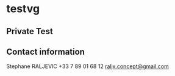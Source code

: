# testvg
## Private Test
## Contact information ##

Stephane RALJEVIC
+33 7 89 01 68 12
raljx.concept@gmail.com 

